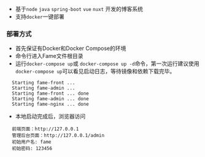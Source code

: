 * 基于`node` `java` `spring-boot` `vue` `nuxt` 开发的博客系统
* 支持`docker`一键部署


### 部署方式
* 首先保证有Docker和Docker Compose的环境
* 命令行进入Fame文件根目录
* 运行```docker-compose up```或 ```docker-compose up -d```命令，第一次运行建议使用```docker-compose up```可以看见启动日志，等待镜像和依赖下载完毕。
```[root@localhost Fame]# docker-compose up -d
  Starting fame-front ...
  Starting fame-admin ...
  Starting fame-front ... done
  Starting fame-admin ... done
  Starting fame-nginx ... done
```
* 本地启动完成后，浏览器访问
```
  前端页面：http://127.0.0.1
  管理后台页面：http://127.0.0.1/admin
  初始用户名: fame
  初始密码: 123456
  ```